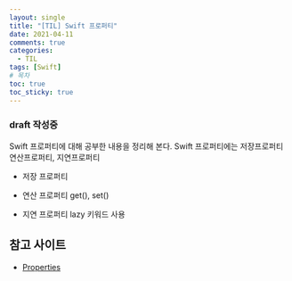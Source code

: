 ```yaml
---
layout: single
title: "[TIL] Swift 프로퍼티"
date: 2021-04-11
comments: true
categories:
  - TIL
tags: [Swift]
# 목차
toc: true
toc_sticky: true
---
```

### draft 작성중
Swift 프로퍼티에 대해 공부한 내용을 정리해 본다.
Swift 프로퍼티에는 저장프로퍼티 연산프로퍼티, 지연프로퍼티
- 저장 프로퍼티

- 연산 프로퍼티
get(), set()

- 지연 프로퍼티
lazy 키워드 사용

## 참고 사이트
- [Properties](https://docs.swift.org/swift-book/LanguageGuide/Properties.html)
